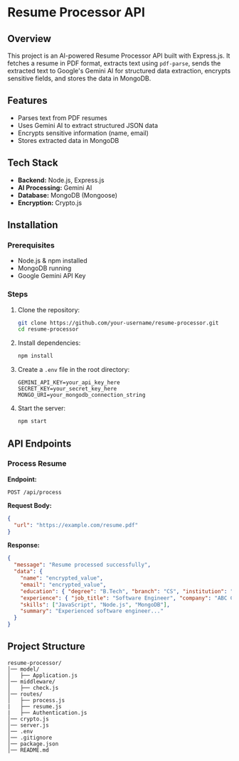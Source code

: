 # Resume Processor API

## Overview
This project is an AI-powered Resume Processor API built with Express.js. It fetches a resume in PDF format, extracts text using `pdf-parse`, sends the extracted text to Google's Gemini AI for structured data extraction, encrypts sensitive fields, and stores the data in MongoDB.

## Features
- Parses text from PDF resumes
- Uses Gemini AI to extract structured JSON data
- Encrypts sensitive information (name, email)
- Stores extracted data in MongoDB

## Tech Stack
- **Backend:** Node.js, Express.js
- **AI Processing:** Gemini AI
- **Database:** MongoDB (Mongoose)
- **Encryption:** Crypto.js

## Installation

### Prerequisites
- Node.js & npm installed
- MongoDB running
- Google Gemini API Key

### Steps
1. Clone the repository:
   ```sh
   git clone https://github.com/your-username/resume-processor.git
   cd resume-processor
   ```
2. Install dependencies:
   ```sh
   npm install
   ```
3. Create a `.env` file in the root directory:
   ```
   GEMINI_API_KEY=your_api_key_here
   SECRET_KEY=your_secret_key_here
   MONGO_URI=your_mongodb_connection_string
   ```
4. Start the server:
   ```sh
   npm start
   ```

## API Endpoints

### Process Resume
**Endpoint:**
```http
POST /api/process
```

**Request Body:**
```json
{
  "url": "https://example.com/resume.pdf"
}
```

**Response:**
```json
{
  "message": "Resume processed successfully",
  "data": {
    "name": "encrypted_value",
    "email": "encrypted_value",
    "education": { "degree": "B.Tech", "branch": "CS", "institution": "XYZ University", "year": "2023" },
    "experience": { "job_title": "Software Engineer", "company": "ABC Corp", "start_date": "2021", "end_date": "Present" },
    "skills": ["JavaScript", "Node.js", "MongoDB"],
    "summary": "Experienced software engineer..."
  }
}
```

## Project Structure
```
resume-processor/
│── model/
│   ├── Application.js
│── middleware/
│   ├── check.js
│── routes/
│   ├── process.js
|   ├── resume.js
|   ├── Authentication.js
│── crypto.js
│── server.js
│── .env
│── .gitignore
│── package.json
│── README.md
```
